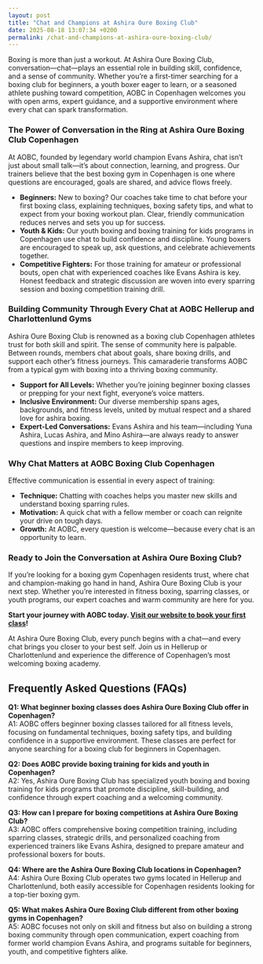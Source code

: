 ```yaml
---
layout: post
title: "Chat and Champions at Ashira Oure Boxing Club"
date: 2025-08-18 13:07:34 +0200
permalink: /chat-and-champions-at-ashira-oure-boxing-club/
---
```

Boxing is more than just a workout. At Ashira Oure Boxing Club, conversation—chat—plays an essential role in building skill, confidence, and a sense of community. Whether you’re a first-timer searching for a boxing club for beginners, a youth boxer eager to learn, or a seasoned athlete pushing toward competition, AOBC in Copenhagen welcomes you with open arms, expert guidance, and a supportive environment where every chat can spark transformation.

### The Power of Conversation in the Ring at Ashira Oure Boxing Club Copenhagen

At AOBC, founded by legendary world champion Evans Ashira, chat isn’t just about small talk—it’s about connection, learning, and progress. Our trainers believe that the best boxing gym in Copenhagen is one where questions are encouraged, goals are shared, and advice flows freely.

- **Beginners:** New to boxing? Our coaches take time to chat before your first boxing class, explaining techniques, boxing safety tips, and what to expect from your boxing workout plan. Clear, friendly communication reduces nerves and sets you up for success.
- **Youth & Kids:** Our youth boxing and boxing training for kids programs in Copenhagen use chat to build confidence and discipline. Young boxers are encouraged to speak up, ask questions, and celebrate achievements together.
- **Competitive Fighters:** For those training for amateur or professional bouts, open chat with experienced coaches like Evans Ashira is key. Honest feedback and strategic discussion are woven into every sparring session and boxing competition training drill.

### Building Community Through Every Chat at AOBC Hellerup and Charlottenlund Gyms

Ashira Oure Boxing Club is renowned as a boxing club Copenhagen athletes trust for both skill and spirit. The sense of community here is palpable. Between rounds, members chat about goals, share boxing drills, and support each other’s fitness journeys. This camaraderie transforms AOBC from a typical gym with boxing into a thriving boxing community.

- **Support for All Levels:** Whether you’re joining beginner boxing classes or prepping for your next fight, everyone’s voice matters.
- **Inclusive Environment:** Our diverse membership spans ages, backgrounds, and fitness levels, united by mutual respect and a shared love for ashira boxing.
- **Expert-Led Conversations:** Evans Ashira and his team—including Yuna Ashira, Lucas Ashira, and Mino Ashira—are always ready to answer questions and inspire members to keep improving.

### Why Chat Matters at AOBC Boxing Club Copenhagen

Effective communication is essential in every aspect of training:

- **Technique:** Chatting with coaches helps you master new skills and understand boxing sparring rules.
- **Motivation:** A quick chat with a fellow member or coach can reignite your drive on tough days.
- **Growth:** At AOBC, every question is welcome—because every chat is an opportunity to learn.

### Ready to Join the Conversation at Ashira Oure Boxing Club?

If you’re looking for a boxing gym Copenhagen residents trust, where chat and champion-making go hand in hand, Ashira Oure Boxing Club is your next step. Whether you’re interested in fitness boxing, sparring classes, or youth programs, our expert coaches and warm community are here for you.

**Start your journey with AOBC today. [Visit our website to book your first class](https://www.ashiraoure.com/)!**

At Ashira Oure Boxing Club, every punch begins with a chat—and every chat brings you closer to your best self. Join us in Hellerup or Charlottenlund and experience the difference of Copenhagen’s most welcoming boxing academy.

## Frequently Asked Questions (FAQs)

**Q1: What beginner boxing classes does Ashira Oure Boxing Club offer in Copenhagen?**  
A1: AOBC offers beginner boxing classes tailored for all fitness levels, focusing on fundamental techniques, boxing safety tips, and building confidence in a supportive environment. These classes are perfect for anyone searching for a boxing club for beginners in Copenhagen.

**Q2: Does AOBC provide boxing training for kids and youth in Copenhagen?**  
A2: Yes, Ashira Oure Boxing Club has specialized youth boxing and boxing training for kids programs that promote discipline, skill-building, and confidence through expert coaching and a welcoming community.

**Q3: How can I prepare for boxing competitions at Ashira Oure Boxing Club?**  
A3: AOBC offers comprehensive boxing competition training, including sparring classes, strategic drills, and personalized coaching from experienced trainers like Evans Ashira, designed to prepare amateur and professional boxers for bouts.

**Q4: Where are the Ashira Oure Boxing Club locations in Copenhagen?**  
A4: Ashira Oure Boxing Club operates two gyms located in Hellerup and Charlottenlund, both easily accessible for Copenhagen residents looking for a top-tier boxing gym.

**Q5: What makes Ashira Oure Boxing Club different from other boxing gyms in Copenhagen?**  
A5: AOBC focuses not only on skill and fitness but also on building a strong boxing community through open communication, expert coaching from former world champion Evans Ashira, and programs suitable for beginners, youth, and competitive fighters alike.

<script type="application/ld+json">
{
  "@context": "https://schema.org",
  "@type": "BlogPosting",
  "headline": "Chat and Champions at Ashira Oure Boxing Club",
  "description": "Explore how Ashira Oure Boxing Club in Copenhagen combines conversation and boxing training to build skill, confidence, and community for beginners, youth, and competitive athletes.",
  "author": {
    "@type": "Person",
    "name": "Evans Ashira"
  },
  "publisher": {
    "@type": "Person",
    "name": "Evans Ashira"
  },
  "mainEntityOfPage": {
    "@type": "WebPage",
    "@id": "https://www.ashiraoure.com/"
  },
  "datePublished": "2024-06-01",
  "dateModified": "2024-06-01"
}
</script>

<script type="application/ld+json">
{
  "@context": "https://schema.org",
  "@type": "FAQPage",
  "mainEntity": [
    {
      "@type": "Question",
      "name": "What beginner boxing classes does Ashira Oure Boxing Club offer in Copenhagen?",
      "acceptedAnswer": {
        "@type": "Answer",
        "text": "AOBC offers beginner boxing classes tailored for all fitness levels, focusing on fundamental techniques, boxing safety tips, and building confidence in a supportive environment. These classes are perfect for anyone searching for a boxing club for beginners in Copenhagen."
      }
    },
    {
      "@type": "Question",
      "name": "Does AOBC provide boxing training for kids and youth in Copenhagen?",
      "acceptedAnswer": {
        "@type": "Answer",
        "text": "Yes, Ashira Oure Boxing Club has specialized youth boxing and boxing training for kids programs that promote discipline, skill-building, and confidence through expert coaching and a welcoming community."
      }
    },
    {
      "@type": "Question",
      "name": "How can I prepare for boxing competitions at Ashira Oure Boxing Club?",
      "acceptedAnswer": {
        "@type": "Answer",
        "text": "AOBC offers comprehensive boxing competition training, including sparring classes, strategic drills, and personalized coaching from experienced trainers like Evans Ashira, designed to prepare amateur and professional boxers for bouts."
      }
    },
    {
      "@type": "Question",
      "name": "Where are the Ashira Oure Boxing Club locations in Copenhagen?",
      "acceptedAnswer": {
        "@type": "Answer",
        "text": "Ashira Oure Boxing Club operates two gyms located in Hellerup and Charlottenlund, both easily accessible for Copenhagen residents looking for a top-tier boxing gym."
      }
    },
    {
      "@type": "Question",
      "name": "What makes Ashira Oure Boxing Club different from other boxing gyms in Copenhagen?",
      "acceptedAnswer": {
        "@type": "Answer",
        "text": "AOBC focuses not only on skill and fitness but also on building a strong boxing community through open communication, expert coaching from former world champion Evans Ashira, and programs suitable for beginners, youth, and competitive fighters alike."
      }
    }
  ]
}
</script>